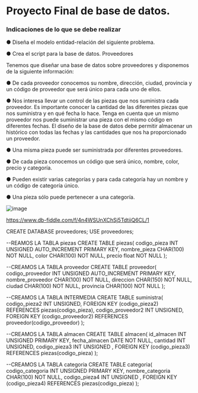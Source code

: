 # Proyecto Final de base de datos.
### Indicaciones de lo que se debe realizar

● Diseña el modelo entidad-relación del siguiente problema.

● Crea el script para la base de datos.
Proveedores

Tenemos que diseñar una base de datos sobre proveedores y disponemos de
la siguiente información:

● De cada proveedor conocemos su nombre, dirección, ciudad, provincia y
un código de proveedor que será único para cada uno de ellos.

● Nos interesa llevar un control de las piezas que nos suministra cada
proveedor. Es importante conocer la cantidad de las diferentes piezas
que nos suministra y en qué fecha lo hace. Tenga en cuenta que un
mismo proveedor nos puede suministrar una pieza con el mismo código
en diferentes fechas. El diseño de la base de datos debe permitir
almacenar un histórico con todas las fechas y las cantidades que nos ha
proporcionado un proveedor.

● Una misma pieza puede ser suministrada por diferentes proveedores.

● De cada pieza conocemos un código que será único, nombre, color,
precio y categoría.

● Pueden existir varias categorías y para cada categoría hay un nombre y
un código de categoría único.

● Una pieza sólo puede pertenecer a una categoría.


![image](https://user-images.githubusercontent.com/101912013/173252736-6ae6eb26-e1c4-4bca-8a7f-481fb601685a.png)


https://www.db-fiddle.com/f/4n4WSUnXChSj5TdtiiQ6CL/1




CREATE DATABASE proveedores;
USE proveedores;

--REAMOS LA TABLA piezas
CREATE TABLE piezas(
    codigo_pieza INT UNSIGNED AUTO_INCREMENT PRIMARY KEY,
    nombre_pieza CHAR(100) NOT NULL,
    color CHAR(100) NOT NULL,
    precio float NOT NULL
);


--CREAMOS LA TABLA proveedor
CREATE TABLE proveedor(
    codigo_proveedor INT UNSIGNED AUTO_INCREMENT PRIMARY KEY,
    nombre_proveedor CHAR(100) NOT NULL,
    direccion CHAR(150) NOT NULL,
    ciudad CHAR(100) NOT NULL,
    provincia CHAR(100) NOT NULL
);


--CREAMOS LA TABLA INTERMEDIA
 CREATE TABLE suministra(
   codigo_pieza2 INT UNSIGNED,
  FOREIGN KEY (codigo_pieza2) REFERENCES piezas(codigo_pieza),
   codigo_proveedor2 INT UNSIGNED,
   FOREIGN KEY (codigo_proveedor2) REFERENCES proveedor(codigo_proveedor)
 );
 
 
 --CREAMOS LA TABLA almacen
 CREATE TABLE almacen(
   id_almacen INT UNSIGNED PRIMARY KEY,
   fecha_almacen DATE NOT NULL,
   cantidad INT UNSIGNED, 
   codigo_pieza3 INT UNSIGNED ,
  FOREIGN KEY (codigo_pieza3) REFERENCES piezas(codigo_pieza)
 );
 
 --CREAMOS LA TABLA categoria
 CREATE TABLE categoria(
   codigo_categoria INT UNSIGNED PRIMARY KEY,
   nombre_categoria CHAR(100) NOT NULL,
   codigo_pieza4 INT UNSIGNED ,
  FOREIGN KEY (codigo_pieza4) REFERENCES piezas(codigo_pieza)
 );
 
 
 
 
 
 

